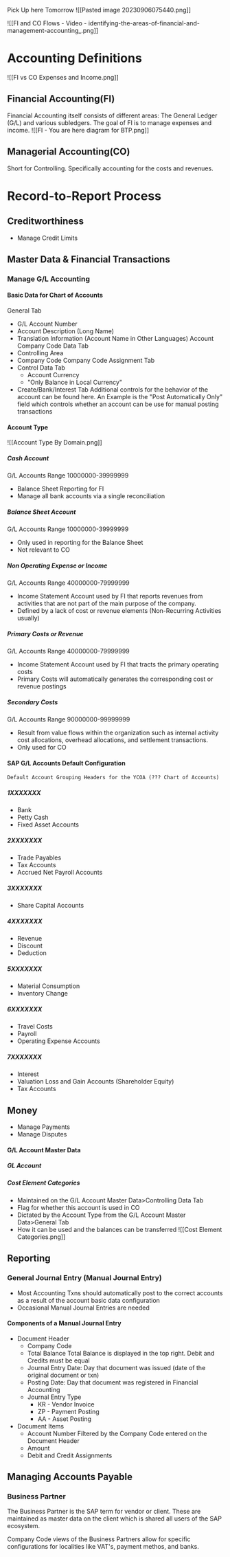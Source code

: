Pick Up here Tomorrow
![[Pasted image 20230906075440.png]]




![[FI and CO Flows - Video - identifying-the-areas-of-financial-and-management-accounting_.png]]
# Accounting Definitions
![[FI vs CO Expenses and Income.png]]
## Financial Accounting(FI)
Financial Accounting itself consists of different areas: The General Ledger (G/L) and various subledgers. The goal of FI is to manage expenses and income.
![[FI - You are here diagram for BTP.png]]
## Managerial Accounting(CO)
Short for Controlling. Specifically accounting for the costs and revenues.

# Record-to-Report Process
## Creditworthiness
- Manage Credit Limits
## Master Data & Financial Transactions
### Manage G/L Accounting

#### Basic Data for Chart of Accounts
General Tab
- G/L Account Number
- Account Description (Long Name)
- Translation Information (Account Name in Other Languages)
Account Company Code Data Tab
- Controlling Area
- Company Code
Company Code Assignment Tab
- Control Data Tab
	- Account Currency
	- "Only Balance in Local Currency"
- Create/Bank/Interest Tab
	Additional controls for the behavior of the account can be found here. An Example is the "Post Automatically Only" field which controls whether an account can be use for manual posting transactions
#### Account Type
![[Account Type By Domain.png]]
##### Cash Account
G/L Accounts Range 10000000-39999999
- Balance Sheet Reporting for FI
- Manage all bank accounts via a single reconciliation
##### Balance Sheet Account
G/L Accounts Range 10000000-39999999
- Only used in reporting for the Balance Sheet
- Not relevant to CO
##### Non Operating Expense or Income
G/L Accounts Range 40000000-79999999
- Income Statement Account used by FI that reports revenues from activities that are not part of the main purpose of the company.
- Defined by a lack of cost or revenue elements (Non-Recurring Activities usually)
##### Primary Costs or Revenue
G/L Accounts Range 40000000-79999999
- Income Statement Account used by FI that tracts the primary operating costs
- Primary Costs will automatically generates the corresponding cost or revenue postings
##### Secondary Costs
G/L Accounts Range 90000000-99999999
- Result from value flows within the organization such as internal activity cost allocations, overhead allocations, and settlement transactions.
- Only used for CO
#### SAP G/L Accounts Default Configuration
	Default Account Grouping Headers for the YCOA (??? Chart of Accounts)
##### 1XXXXXXX
- Bank
- Petty Cash
- Fixed Asset Accounts
##### 2XXXXXXX
- Trade Payables
- Tax Accounts
- Accrued Net Payroll Accounts
##### 3XXXXXXX
- Share Capital Accounts
##### 4XXXXXXX
- Revenue
- Discount
- Deduction
##### 5XXXXXXX
- Material Consumption
- Inventory Change
##### 6XXXXXXX
- Travel Costs
- Payroll
- Operating Expense Accounts
##### 7XXXXXXX
- Interest
- Valuation Loss and Gain Accounts (Shareholder Equity)
- Tax Accounts
## Money
- Manage Payments
- Manage Disputes
#### G/L Account Master Data
##### GL Account

##### Cost Element Categories
- Maintained on the G/L Account Master Data>Controlling Data Tab
- Flag for whether this account is used in CO
- Dictated by the Account Type from the G/L Account Master Data>General Tab
- How it can be used and the balances can be transferred
![[Cost Element Categories.png]]
## Reporting

### General Journal Entry (Manual Journal Entry)
- Most Accounting Txns should automatically post to the correct accounts as a result of the account basic data configuration
- Occasional Manual Journal Entries are needed
#### Components of a Manual Journal Entry
- Document Header
	- Company Code
	- Total Balance
		Total Balance is displayed in the top right. Debit and Credits must be equal
	- Journal Entry Date: Day that document was issued (date of the original document or txn)
	- Posting Date: Day that document was registered in Financial Accounting
	- Journal Entry Type
		- KR - Vendor Invoice
		- ZP - Payment Posting
		- AA - Asset Posting
- Document Items
	- Account Number
		Filtered by the Company Code entered on the Document Header
	- Amount
	- Debit and Credit Assignments

## Managing Accounts Payable

### Business Partner
The Business Partner is the SAP term for vendor or client. These are maintained as master data on the client which is shared all users of the SAP ecosystem.

Company Code views of the Business Partners allow for specific configurations for localities like VAT's, payment methos, and banks.

### 
